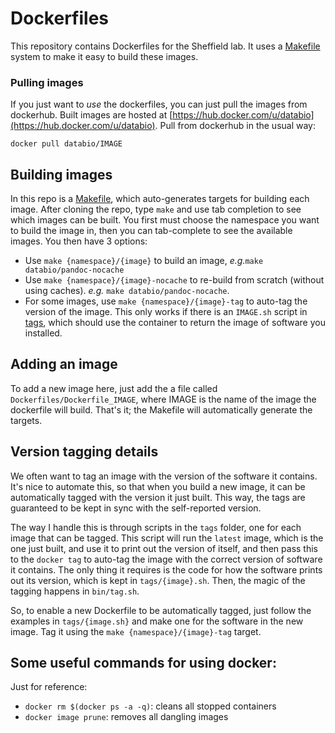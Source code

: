 # Dockerfiles

This repository contains Dockerfiles for the Sheffield lab. It uses a [Makefile](Makefile) system to make it easy to build these images.

### Pulling images

If you just want to *use* the dockerfiles, you can just pull the images from dockerhub. Built images are hosted at [https://hub.docker.com/u/databio](https://hub.docker.com/u/databio). Pull from dockerhub in the usual way:

```
docker pull databio/IMAGE
```

## Building images

In this repo is a [Makefile](Makefile), which auto-generates targets for building each image. After cloning the repo, type `make` and use tab completion to see which images can be built. You first must choose the namespace you want to build the image in, then you can tab-complete to see the available images. You then have 3 options:

- Use `make {namespace}/{image}` to build an image, *e.g.*`make databio/pandoc-nocache`
- Use `make {namespace}/{image}-nocache` to re-build from scratch (without using caches). *e.g.* `make databio/pandoc-nocache`.
- For some images, use `make {namespace}/{image}-tag` to auto-tag the version of the image. This only works if there is an `IMAGE.sh` script in [tags](/tags), which should use the container to return the image of software you installed.

## Adding an image

To add a new image here, just add the a file called `Dockerfiles/Dockerfile_IMAGE`, where IMAGE is the name of the image the dockerfile will build. That's it; the Makefile will automatically generate the targets.

## Version tagging details

We often want to tag an image with the version of the software it contains. It's nice to automate this, so that when you build a new image, it can be automatically tagged with the version it just built. This way, the tags are guaranteed to be kept in sync with the self-reported version.

The way I handle this is through scripts in the `tags` folder, one for each image that can be tagged. This script will run the `latest` image, which is the one just built, and use it to print out the version of itself, and then pass this to the `docker tag` to auto-tag the image with the correct version of software it contains. The only thing it requires is the code for how the software prints out its version, which is kept in `tags/{image}.sh`. Then, the magic of the tagging happens in `bin/tag.sh`.

So, to enable a new Dockerfile to be automatically tagged, just follow the examples in `tags/{image.sh}` and make one for the software in the new image. Tag it using the `make {namespace}/{image}-tag` target.

## Some useful commands for using docker:

Just for reference:

* `docker rm $(docker ps -a -q)`: cleans all stopped containers
* `docker image prune`: removes all dangling images
